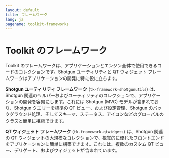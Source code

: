 ```yaml
---
layout: default
title: フレームワーク
lang: ja
pagename: toolkit-frameworks
---
```


# Toolkit のフレームワーク

Toolkit のフレームワークは、アプリケーションとエンジン全体で使用できるコードのコレクションです。Shotgun ユーティリティと QT ウィジェット フレームワークはアプリケーションの開発に特に役に立ちます。

**Shotgun ユーティリティ フレームワーク** (`tk-framework-shotgunutils`) は、Shotgun 関連のヘルパーおよびユーティリティのコレクションで、アプリケーションの開発を容易にします。これには Shotgun (MVC) モデルが含まれており、Shotgun クエリーを標準の QT ビュー、および設定管理、Shotgun のバックグラウンド処理、そしてスキーマ、ステータス、アイコンなどのグローバルのクラスと簡単に接続できます。

**QT ウィジェット フレームワーク** (`tk-framework-qtwidgets`) は、Shotgun 関連の QT ウィジェットの大規模なコレクションで、視覚的に優れたフロントエンドをアプリケーションに簡単に構築できます。これには、複数のカスタム QT ビュー、デリゲート、およびウィジェットが含まれています。


